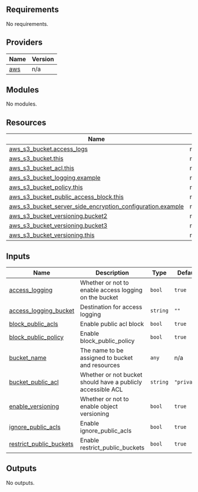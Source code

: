 <!-- BEGIN_TF_DOCS -->
## Requirements

No requirements.

## Providers

| Name | Version |
|------|---------|
| <a name="provider_aws"></a> [aws](#provider\_aws) | n/a |

## Modules

No modules.

## Resources

| Name | Type |
|------|------|
| [aws_s3_bucket.access_logs](https://registry.terraform.io/providers/hashicorp/aws/latest/docs/resources/s3_bucket) | resource |
| [aws_s3_bucket.this](https://registry.terraform.io/providers/hashicorp/aws/latest/docs/resources/s3_bucket) | resource |
| [aws_s3_bucket_acl.this](https://registry.terraform.io/providers/hashicorp/aws/latest/docs/resources/s3_bucket_acl) | resource |
| [aws_s3_bucket_logging.example](https://registry.terraform.io/providers/hashicorp/aws/latest/docs/resources/s3_bucket_logging) | resource |
| [aws_s3_bucket_policy.this](https://registry.terraform.io/providers/hashicorp/aws/latest/docs/resources/s3_bucket_policy) | resource |
| [aws_s3_bucket_public_access_block.this](https://registry.terraform.io/providers/hashicorp/aws/latest/docs/resources/s3_bucket_public_access_block) | resource |
| [aws_s3_bucket_server_side_encryption_configuration.example](https://registry.terraform.io/providers/hashicorp/aws/latest/docs/resources/s3_bucket_server_side_encryption_configuration) | resource |
| [aws_s3_bucket_versioning.bucket2](https://registry.terraform.io/providers/hashicorp/aws/latest/docs/resources/s3_bucket_versioning) | resource |
| [aws_s3_bucket_versioning.bucket3](https://registry.terraform.io/providers/hashicorp/aws/latest/docs/resources/s3_bucket_versioning) | resource |
| [aws_s3_bucket_versioning.this](https://registry.terraform.io/providers/hashicorp/aws/latest/docs/resources/s3_bucket_versioning) | resource |

## Inputs

| Name | Description | Type | Default | Required |
|------|-------------|------|---------|:--------:|
| <a name="input_access_logging"></a> [access\_logging](#input\_access\_logging) | Whether or not to enable access logging on the bucket | `bool` | `true` | no |
| <a name="input_access_logging_bucket"></a> [access\_logging\_bucket](#input\_access\_logging\_bucket) | Destination for access logging | `string` | `""` | no |
| <a name="input_block_public_acls"></a> [block\_public\_acls](#input\_block\_public\_acls) | Enable public acl block | `bool` | `true` | no |
| <a name="input_block_public_policy"></a> [block\_public\_policy](#input\_block\_public\_policy) | Enable block\_public\_policy | `bool` | `true` | no |
| <a name="input_bucket_name"></a> [bucket\_name](#input\_bucket\_name) | The name to be assigned to bucket and resources | `any` | n/a | yes |
| <a name="input_bucket_public_acl"></a> [bucket\_public\_acl](#input\_bucket\_public\_acl) | Whether or not bucket should have a publicly accessible ACL | `string` | `"private"` | no |
| <a name="input_enable_versioning"></a> [enable\_versioning](#input\_enable\_versioning) | Whether or not to enable object versioning | `bool` | `true` | no |
| <a name="input_ignore_public_acls"></a> [ignore\_public\_acls](#input\_ignore\_public\_acls) | Enable ignore\_public\_acls | `bool` | `true` | no |
| <a name="input_restrict_public_buckets"></a> [restrict\_public\_buckets](#input\_restrict\_public\_buckets) | Enable restrict\_public\_buckets | `bool` | `true` | no |

## Outputs

No outputs.
<!-- END_TF_DOCS -->